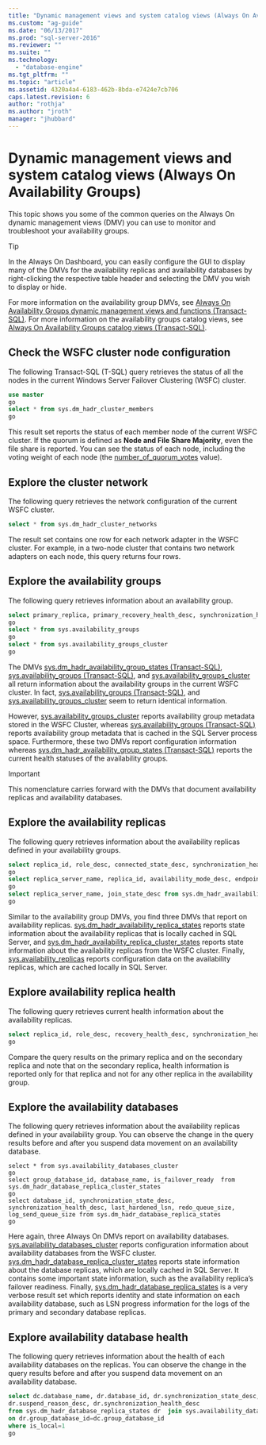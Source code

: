 ```yaml
---
title: "Dynamic management views and system catalog views (Always On Availability Groups) | Microsoft Docs"
ms.custom: "ag-guide"
ms.date: "06/13/2017"
ms.prod: "sql-server-2016"
ms.reviewer: ""
ms.suite: ""
ms.technology: 
  - "database-engine"
ms.tgt_pltfrm: ""
ms.topic: "article"
ms.assetid: 4320a4a4-6183-462b-8bda-e7424e7cb706
caps.latest.revision: 6
author: "rothja"
ms.author: "jroth"
manager: "jhubbard"
---
```

# Dynamic management views and system catalog views (Always On Availability Groups)
  This topic shows you some of the common queries on the Always On dynamic management views (DMV) you can use to monitor and troubleshoot your availability groups.  
  
> [!TIP]  
>  In the Always On Dashboard, you can easily configure the GUI to display many of the DMVs for the availability replicas and availability databases by right-clicking the respective table header and selecting the DMV you wish to display or hide.  
  
 For more information on the availability group DMVs, see [Always On Availability Groups dynamic management views and functions &#40;Transact-SQL&#41;](~/relational-databases/system-dynamic-management-views/always-on-availability-groups-dynamic-management-views-functions.md). For more information on the availability groups catalog views, see [Always On Availability Groups catalog views &#40;Transact-SQL&#41;](~/relational-databases/system-catalog-views/always-on-availability-groups-catalog-views-transact-sql.md).  
  
## Check the WSFC cluster node configuration  
 The following Transact-SQL (T-SQL) query retrieves the status of all the nodes in the current Windows Server Failover Clustering (WSFC) cluster.  
  
```sql  
use master  
go  
select * from sys.dm_hadr_cluster_members  
go  
```  
  
 This result set reports the status of each member node of the current WSFC cluster. If the quorum is defined as **Node and File Share Majority**, even the file share is reported. You can see the status of each node, including the voting weight of each node (the [number_of_quorum_votes](~/relational-databases/system-dynamic-management-views/sys-dm-hadr-cluster-members-transact-sql.md) value).  
  
## Explore the cluster network  
 The following query retrieves the network configuration of the current WSFC cluster.  
  
```sql  
select * from sys.dm_hadr_cluster_networks  
```  
  
 The result set contains one row for each network adapter in the WSFC cluster. For example, in a two-node cluster that contains two network adapters on each node, this query returns four rows.  
  
## Explore the availability groups  
 The following query retrieves information about an availability group.  
  
```sql  
select primary_replica, primary_recovery_health_desc, synchronization_health_desc from sys.dm_hadr_availability_group_states  
go  
select * from sys.availability_groups  
go  
select * from sys.availability_groups_cluster  
go  
```  
  
 The DMVs [sys.dm_hadr_availability_group_states &#40;Transact-SQL&#41;](~/relational-databases/system-dynamic-management-views/sys-dm-hadr-availability-group-states-transact-sql.md), [sys.availability_groups &#40;Transact-SQL&#41;](~/relational-databases/system-catalog-views/sys-availability-groups-transact-sql.md), and [sys.availability_groups_cluster](~/relational-databases/system-catalog-views/sys-availability-groups-cluster-transact-sql.md) all return information about the availability groups in the current WSFC cluster. In fact, [sys.availability_groups &#40;Transact-SQL&#41;](~/relational-databases/system-catalog-views/sys-availability-groups-transact-sql.md), and [sys.availability_groups_cluster](~/relational-databases/system-catalog-views/sys-availability-groups-cluster-transact-sql.md) seem to return identical information.  
  
 However, [sys.availability_groups_cluster](~/relational-databases/system-catalog-views/sys-availability-groups-cluster-transact-sql.md) reports availability group metadata stored in the WSFC Cluster, whereas [sys.availability_groups &#40;Transact-SQL&#41;](~/relational-databases/system-catalog-views/sys-availability-groups-transact-sql.md) reports availability group metadata that is cached in the SQL Server process space. Furthermore, these two DMVs report configuration information whereas [sys.dm_hadr_availability_group_states &#40;Transact-SQL&#41;](~/relational-databases/system-dynamic-management-views/sys-dm-hadr-availability-group-states-transact-sql.md) reports the current health statuses of the availability groups.  
  
> [!IMPORTANT]  
>  This nomenclature carries forward with the DMVs that document availability replicas and availability databases.  
  
## Explore the availability replicas  
 The following query retrieves information about the availability replicas defined in your availability groups.  
  
```sql  
select replica_id, role_desc, connected_state_desc, synchronization_health_desc from sys.dm_hadr_availability_replica_states  
go  
select replica_server_name, replica_id, availability_mode_desc, endpoint_url from sys.availability_replicas  
go  
select replica_server_name, join_state_desc from sys.dm_hadr_availability_replica_cluster_states  
go  
```  
  
 Similar to the availability group DMVs, you find three DMVs that report on availability replicas. [sys.dm_hadr_availability_replica_states](~/relational-databases/system-dynamic-management-views/sys-dm-hadr-availability-replica-states-transact-sql.md) reports state information about the availability replicas that is locally cached in SQL Server, and [sys.dm_hadr_availability_replica_cluster_states](~/relational-databases/system-dynamic-management-views/sys-dm-hadr-availability-replica-cluster-states-transact-sql.md) reports state information about the availability replicas from the WSFC cluster. Finally, [sys.availability_replicas](~/relational-databases/system-dynamic-management-views/sys-dm-hadr-availability-replica-cluster-states-transact-sql.md) reports configuration data on the availability replicas, which are cached locally in SQL Server.  
  
## Explore availability replica health  
 The following query retrieves current health information about the availability replicas.  
  
```sql  
select replica_id, role_desc, recovery_health_desc, synchronization_health_desc from sys.dm_hadr_availability_replica_states  
go  
```  
  
 Compare the query results on the primary replica and on the secondary replica and note that on the secondary replica, health information is reported only for that replica and not for any other replica in the availability group.  
  
## Explore the availability databases  
 The following query retrieves information about the availability replicas defined in your availability group. You can observe the change in the query results before and after you suspend data movement on an availability database.  
  
```  
select * from sys.availability_databases_cluster  
go  
select group_database_id, database_name, is_failover_ready  from sys.dm_hadr_database_replica_cluster_states  
go  
select database_id, synchronization_state_desc, synchronization_health_desc, last_hardened_lsn, redo_queue_size, log_send_queue_size from sys.dm_hadr_database_replica_states  
go  
```  
  
 Here again, three Always On DMVs report on availability databases. [sys.availability_databases_cluster](~/relational-databases/system-catalog-views/sys-availability-databases-cluster-transact-sql.md) reports configuration information about availability databases from the WSFC cluster. [sys.dm_hadr_database_replica_cluster_states](~/relational-databases/system-dynamic-management-views/sys-dm-hadr-database-replica-cluster-states-transact-sql.md) reports state information about the database replicas, which are locally cached in SQL Server. It contains some important state information, such as the availability replica’s failover readiness. Finally, [sys.dm_hadr_database_replica_states](~/relational-databases/system-dynamic-management-views/sys-dm-hadr-database-replica-states-transact-sql.md) is a very verbose result set which reports identity and state information on each availability database, such as LSN progress information for the logs of the primary and secondary database replicas.  
  
## Explore availability database health  
 The following query retrieves information about the health of each availability databases on the replicas. You can observe the change in the query results before and after you suspend data movement on an availability database.  
  
```sql  
select dc.database_name, dr.database_id, dr.synchronization_state_desc,   
dr.suspend_reason_desc, dr.synchronization_health_desc  
from sys.dm_hadr_database_replica_states dr  join sys.availability_databases_cluster dc  
on dr.group_database_id=dc.group_database_id   
where is_local=1  
go  
```  
  
  